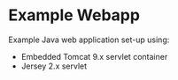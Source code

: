 # Example Webapp

Example Java web application set-up using:
- Embedded Tomcat 9.x servlet container 
- Jersey 2.x servlet

